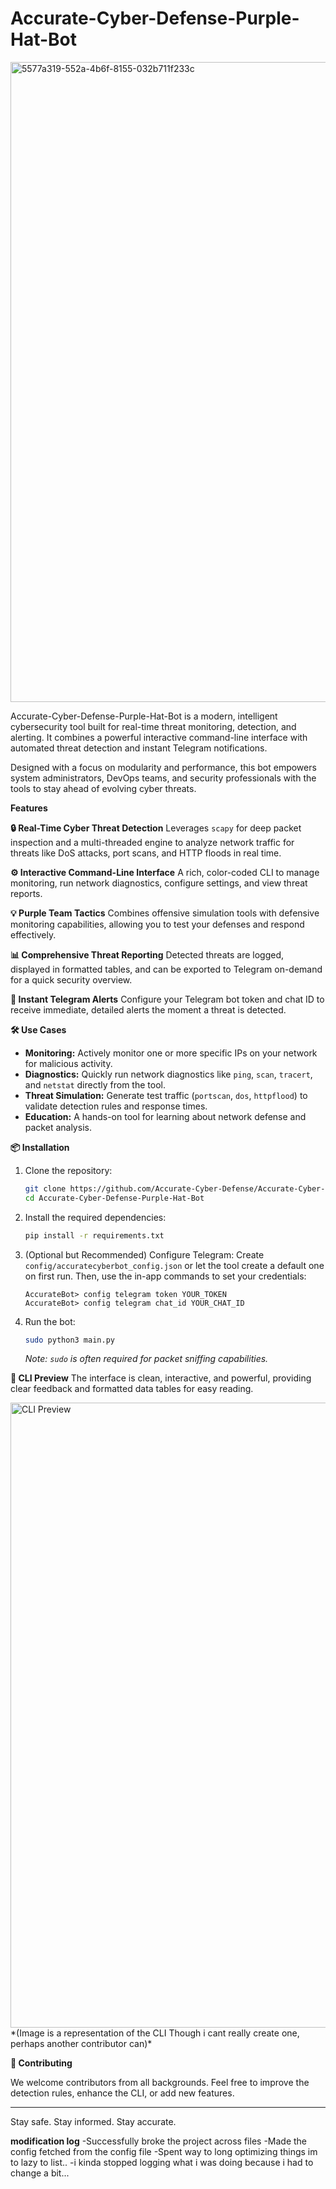 # Accurate-Cyber-Defense-Purple-Hat-Bot

<img width="1536" height="1024" alt="5577a319-552a-4b6f-8155-032b711f233c" src="https://github.com/user-attachments/assets/a54c6bdc-7d4b-4ed2-9725-b1a6cea7c5bb" />

Accurate-Cyber-Defense-Purple-Hat-Bot is a modern, intelligent cybersecurity tool built for real-time threat monitoring, detection, and alerting. It combines a powerful interactive command-line interface with automated threat detection and instant Telegram notifications.

Designed with a focus on modularity and performance, this bot empowers system administrators, DevOps teams, and security professionals with the tools to stay ahead of evolving cyber threats.

**Features**

**🔒 Real-Time Cyber Threat Detection**
Leverages `scapy` for deep packet inspection and a multi-threaded engine to analyze network traffic for threats like DoS attacks, port scans, and HTTP floods in real time.

**⚙️ Interactive Command-Line Interface**
A rich, color-coded CLI to manage monitoring, run network diagnostics, configure settings, and view threat reports.

**💡 Purple Team Tactics**
Combines offensive simulation tools with defensive monitoring capabilities, allowing you to test your defenses and respond effectively.

**📊 Comprehensive Threat Reporting**
Detected threats are logged, displayed in formatted tables, and can be exported to Telegram on-demand for a quick security overview.

**🔔 Instant Telegram Alerts**
Configure your Telegram bot token and chat ID to receive immediate, detailed alerts the moment a threat is detected.

**🛠️ Use Cases**

- **Monitoring:** Actively monitor one or more specific IPs on your network for malicious activity.
- **Diagnostics:** Quickly run network diagnostics like `ping`, `scan`, `tracert`, and `netstat` directly from the tool.
- **Threat Simulation:** Generate test traffic (`portscan`, `dos`, `httpflood`) to validate detection rules and response times.
- **Education:** A hands-on tool for learning about network defense and packet analysis.

**📦 Installation**

1.  Clone the repository:
    ```bash
    git clone https://github.com/Accurate-Cyber-Defense/Accurate-Cyber-Defense-Purple-Hat-Bot.git
    cd Accurate-Cyber-Defense-Purple-Hat-Bot
    ```

2.  Install the required dependencies:
    ```bash
    pip install -r requirements.txt
    ```

3.  (Optional but Recommended) Configure Telegram:
    Create `config/accuratecyberbot_config.json` or let the tool create a default one on first run. Then, use the in-app commands to set your credentials:
    ```
    AccurateBot> config telegram token YOUR_TOKEN
    AccurateBot> config telegram chat_id YOUR_CHAT_ID
    ```

4.  Run the bot:
    ```bash
    sudo python3 main.py
    ```
    *Note: `sudo` is often required for packet sniffing capabilities.*

**📸 CLI Preview**
The interface is clean, interactive, and powerful, providing clear feedback and formatted data tables for easy reading.

<img width="1000" alt="CLI Preview" src="https://i.imgur.com/example.png" />
*(Image is a representation of the CLI Though i cant really create one, perhaps another contributor can)*

**🤝 Contributing**

We welcome contributors from all backgrounds. Feel free to improve the detection rules, enhance the CLI, or add new features.

---
Stay safe. Stay informed. Stay accurate.

**modification log**
 -Successfully broke the project across files
 -Made the config fetched from the config file 
 -Spent way to long optimizing things im to lazy to list..
 -i kinda stopped logging what i was doing because i had to change a bit...